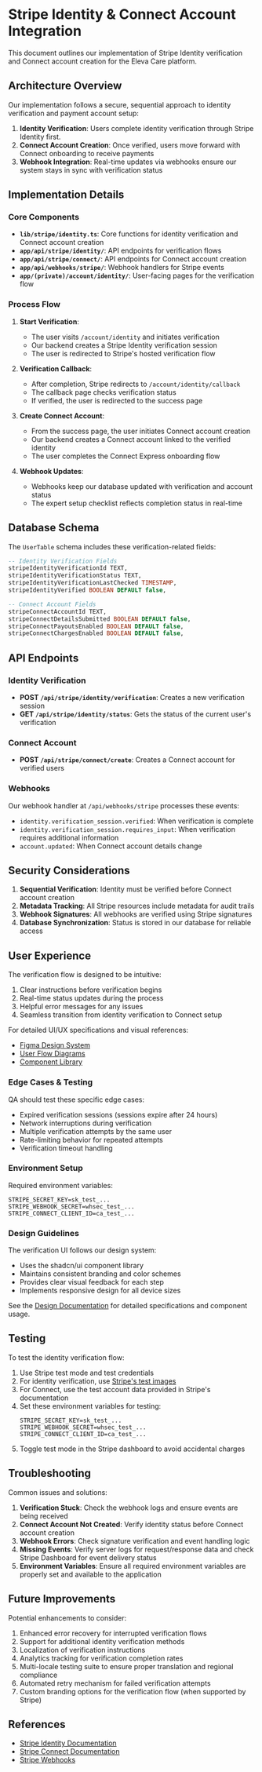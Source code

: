 # Stripe Identity & Connect Account Integration

This document outlines our implementation of Stripe Identity verification and Connect account creation for the Eleva Care platform.

## Architecture Overview

Our implementation follows a secure, sequential approach to identity verification and payment account setup:

1. **Identity Verification**: Users complete identity verification through Stripe Identity first.
2. **Connect Account Creation**: Once verified, users move forward with Connect onboarding to receive payments
3. **Webhook Integration**: Real-time updates via webhooks ensure our system stays in sync with verification status

## Implementation Details

### Core Components

- **`lib/stripe/identity.ts`**: Core functions for identity verification and Connect account creation
- **`app/api/stripe/identity/`**: API endpoints for verification flows
- **`app/api/stripe/connect/`**: API endpoints for Connect account creation
- **`app/api/webhooks/stripe/`**: Webhook handlers for Stripe events
- **`app/(private)/account/identity/`**: User-facing pages for the verification flow

### Process Flow

1. **Start Verification**:

   - The user visits `/account/identity` and initiates verification
   - Our backend creates a Stripe Identity verification session
   - The user is redirected to Stripe's hosted verification flow

2. **Verification Callback**:

   - After completion, Stripe redirects to `/account/identity/callback`
   - The callback page checks verification status
   - If verified, the user is redirected to the success page

3. **Create Connect Account**:

   - From the success page, the user initiates Connect account creation
   - Our backend creates a Connect account linked to the verified identity
   - The user completes the Connect Express onboarding flow

4. **Webhook Updates**:
   - Webhooks keep our database updated with verification and account status
   - The expert setup checklist reflects completion status in real-time

## Database Schema

The `UserTable` schema includes these verification-related fields:

```sql
-- Identity Verification Fields
stripeIdentityVerificationId TEXT,
stripeIdentityVerificationStatus TEXT,
stripeIdentityVerificationLastChecked TIMESTAMP,
stripeIdentityVerified BOOLEAN DEFAULT false,

-- Connect Account Fields
stripeConnectAccountId TEXT,
stripeConnectDetailsSubmitted BOOLEAN DEFAULT false,
stripeConnectPayoutsEnabled BOOLEAN DEFAULT false,
stripeConnectChargesEnabled BOOLEAN DEFAULT false,
```

## API Endpoints

### Identity Verification

- **POST `/api/stripe/identity/verification`**: Creates a new verification session
- **GET `/api/stripe/identity/status`**: Gets the status of the current user's verification

### Connect Account

- **POST `/api/stripe/connect/create`**: Creates a Connect account for verified users

### Webhooks

Our webhook handler at `/api/webhooks/stripe` processes these events:

- `identity.verification_session.verified`: When verification is complete
- `identity.verification_session.requires_input`: When verification requires additional information
- `account.updated`: When Connect account details change

## Security Considerations

1. **Sequential Verification**: Identity must be verified before Connect account creation
2. **Metadata Tracking**: All Stripe resources include metadata for audit trails
3. **Webhook Signatures**: All webhooks are verified using Stripe signatures
4. **Database Synchronization**: Status is stored in our database for reliable access

## User Experience

The verification flow is designed to be intuitive:

1. Clear instructions before verification begins
2. Real-time status updates during the process
3. Helpful error messages for any issues
4. Seamless transition from identity verification to Connect setup

For detailed UI/UX specifications and visual references:

- [Figma Design System](https://www.figma.com/file/eleva-care/identity-verification)
- [User Flow Diagrams](https://www.figma.com/file/eleva-care/verification-flow)
- [Component Library](https://eleva-care.vercel.app/docs/components/identity)

### Edge Cases & Testing

QA should test these specific edge cases:

- Expired verification sessions (sessions expire after 24 hours)
- Network interruptions during verification
- Multiple verification attempts by the same user
- Rate-limiting behavior for repeated attempts
- Verification timeout handling

### Environment Setup

Required environment variables:

```env
STRIPE_SECRET_KEY=sk_test_...
STRIPE_WEBHOOK_SECRET=whsec_test_...
STRIPE_CONNECT_CLIENT_ID=ca_test_...
```

### Design Guidelines

The verification UI follows our design system:

- Uses the shadcn/ui component library
- Maintains consistent branding and color schemes
- Provides clear visual feedback for each step
- Implements responsive design for all device sizes

See the [Design Documentation](https://eleva-care.vercel.app/docs/design/identity) for detailed specifications and component usage.

## Testing

To test the identity verification flow:

1. Use Stripe test mode and test credentials
2. For identity verification, use [Stripe's test images](https://stripe.com/docs/identity/test-verification)
3. For Connect, use the test account data provided in Stripe's documentation
4. Set these environment variables for testing:
   ```env
   STRIPE_SECRET_KEY=sk_test_...
   STRIPE_WEBHOOK_SECRET=whsec_test_...
   STRIPE_CONNECT_CLIENT_ID=ca_test_...
   ```
5. Toggle test mode in the Stripe dashboard to avoid accidental charges

## Troubleshooting

Common issues and solutions:

1. **Verification Stuck**: Check the webhook logs and ensure events are being received
2. **Connect Account Not Created**: Verify identity status before Connect account creation
3. **Webhook Errors**: Check signature verification and event handling logic
4. **Missing Events**: Verify server logs for request/response data and check Stripe Dashboard for event delivery status
5. **Environment Variables**: Ensure all required environment variables are properly set and available to the application

## Future Improvements

Potential enhancements to consider:

1. Enhanced error recovery for interrupted verification flows
2. Support for additional identity verification methods
3. Localization of verification instructions
4. Analytics tracking for verification completion rates
5. Multi-locale testing suite to ensure proper translation and regional compliance
6. Automated retry mechanism for failed verification attempts
7. Custom branding options for the verification flow (when supported by Stripe)

## References

- [Stripe Identity Documentation](https://stripe.com/docs/identity)
- [Stripe Connect Documentation](https://stripe.com/docs/connect)
- [Stripe Webhooks](https://stripe.com/docs/webhooks)
